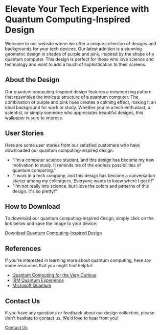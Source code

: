 <!--font:Inter-->

# Elevate Your Tech Experience with Quantum Computing-Inspired Design

Welcome to our website where we offer a unique collection of designs and backgrounds for your tech devices. Our latest addition is a stunning geometric design in shades of purple and pink, inspired by the shape of a quantum computer. This design is perfect for those who love science and technology and want to add a touch of sophistication to their screens.

## About the Design

Our quantum computing-inspired design features a mesmerizing pattern that resembles the intricate structure of a quantum computer. The combination of purple and pink hues creates a calming effect, making it an ideal background for work or study. Whether you're a tech enthusiast, a scientist, or simply someone who appreciates beautiful designs, this wallpaper is sure to impress.

## User Stories

Here are some user stories from our satisfied customers who have downloaded our quantum computing-inspired design:

- "I'm a computer science student, and this design has become my new motivation to study. It reminds me of the endless possibilities of quantum computing."
- "I work in a tech company, and this design has become a conversation starter among my colleagues. Everyone wants to know where I got it!"
- "I'm not really into science, but I love the colors and patterns of this design. It's so pretty!"

## How to Download

To download our quantum computing-inspired design, simply click on the link below and save the image to your device:

[Download Quantum Computing-Inspired Design](#)

## References

If you're interested in learning more about quantum computing, here are some resources that you might find helpful:

- [Quantum Computing for the Very Curious](https://quantum.country/qcvc)
- [IBM Quantum Experience](https://www.ibm.com/quantum-computing/learn/what-is-quantum-computing/)
- [Microsoft Quantum](https://www.microsoft.com/en-us/quantum/)

## Contact Us

If you have any questions or feedback about our design collection, please don't hesitate to contact us. We'd love to hear from you!

[Contact Us](#)

<!--

Write me content for website with wallpaper which alt text is:

"A geometric design in shades of purple and pink, inspired by the shape of a quantum computer"

The name/title of the page should not be 1:1 copy of the alt text but rather a real content of the website which is using this wallpaper.

- Use markdown format 
- Start with heading
- Heading should be short and concise
- The content should look like a real website 
- The website should not be about the wallpaper, wallpaper is just a related background
- Heading should be contain work "wallpaper" or "background"
- Include real sections like references, contact, user stories, etc. use things relevant to the page purpose.
- Feel free to use structure like headings, bullets, numbering, blockquotes, paragraphs, horizontal lines, etc.
- You can use formatting like bold or _italic_
- You can include UTF-8 emojis
- Links should be only #hash anchors (and you can refer to the document itself)
- Do not include images


---


# Quantum Computing Inspired Wallpaper for Your Tech Background

Welcome to our website where we offer a unique collection of wallpapers and backgrounds for your tech devices. Our latest addition is a stunning geometric design in shades of purple and pink, inspired by the shape of a quantum computer. This wallpaper is perfect for those who love science and technology and want to add a touch of sophistication to their screens.

## About the Wallpaper

Our quantum computing-inspired wallpaper features a mesmerizing pattern that resembles the intricate structure of a quantum computer. The combination of purple and pink hues creates a calming effect, making it an ideal background for work or study. Whether you're a tech enthusiast, a scientist, or simply someone who appreciates beautiful designs, this wallpaper is sure to impress.

## User Stories

Here are some user stories from our satisfied customers who have downloaded our quantum computing-inspired wallpaper:

- "I'm a computer science student, and this wallpaper has become my new motivation to study. It reminds me of the endless possibilities of quantum computing."
- "I work in a tech company, and this wallpaper has become a conversation starter among my colleagues. Everyone wants to know where I got it!"
- "I'm not really into science, but I love the colors and patterns of this wallpaper. It's so pretty!"

## How to Download

To download our quantum computing-inspired wallpaper, simply click on the link below and save the image to your device:

[Download Quantum Computing-Inspired Wallpaper](#)

## References

If you're interested in learning more about quantum computing, here are some resources that you might find helpful:

- [Quantum Computing for the Very Curious](https://quantum.country/qcvc)
- [IBM Quantum Experience](https://www.ibm.com/quantum-computing/learn/what-is-quantum-computing/)
- [Microsoft Quantum](https://www.microsoft.com/en-us/quantum/)

## Contact Us

If you have any questions or feedback about our wallpaper collection, please don't hesitate to contact us. We'd love to hear from you!

[Contact Us](#)


---


Heading should not include word "wallpaper". The website should not be about the wallpaper itself, wallpaper is just a related background, rewrite whole content.


---


# Elevate Your Tech Experience with Quantum Computing-Inspired Design

Welcome to our website where we offer a unique collection of designs and backgrounds for your tech devices. Our latest addition is a stunning geometric design in shades of purple and pink, inspired by the shape of a quantum computer. This design is perfect for those who love science and technology and want to add a touch of sophistication to their screens.

## About the Design

Our quantum computing-inspired design features a mesmerizing pattern that resembles the intricate structure of a quantum computer. The combination of purple and pink hues creates a calming effect, making it an ideal background for work or study. Whether you're a tech enthusiast, a scientist, or simply someone who appreciates beautiful designs, this wallpaper is sure to impress.

## User Stories

Here are some user stories from our satisfied customers who have downloaded our quantum computing-inspired design:

- "I'm a computer science student, and this design has become my new motivation to study. It reminds me of the endless possibilities of quantum computing."
- "I work in a tech company, and this design has become a conversation starter among my colleagues. Everyone wants to know where I got it!"
- "I'm not really into science, but I love the colors and patterns of this design. It's so pretty!"

## How to Download

To download our quantum computing-inspired design, simply click on the link below and save the image to your device:

[Download Quantum Computing-Inspired Design](#)

## References

If you're interested in learning more about quantum computing, here are some resources that you might find helpful:

- [Quantum Computing for the Very Curious](https://quantum.country/qcvc)
- [IBM Quantum Experience](https://www.ibm.com/quantum-computing/learn/what-is-quantum-computing/)
- [Microsoft Quantum](https://www.microsoft.com/en-us/quantum/)

## Contact Us

If you have any questions or feedback about our design collection, please don't hesitate to contact us. We'd love to hear from you!

[Contact Us](#)

-->
